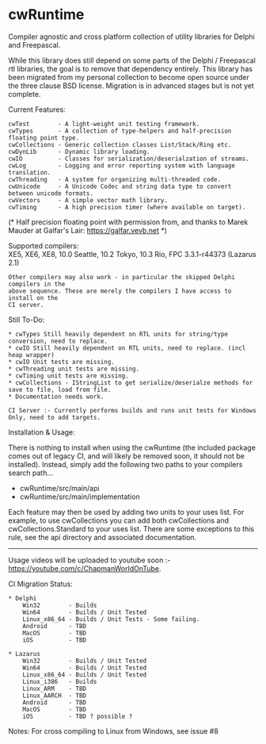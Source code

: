 # cwRuntime
Compiler agnostic and cross platform collection of utility libraries for Delphi and Freepascal.

While this library does still depend on some parts of the Delphi / Freepascal rtl libraries, 
the goal is to remove that dependency entirely. This library has been migrated from my personal 
collection to become open source under the three clause BSD license. Migration is in advanced 
stages but is not yet complete. 

Current Features:
	
	cwTest        - A light-weight unit testing framework.
	cwTypes       - A collection of type-helpers and half-precision floating point type.
	cwCollections - Generic collection classes List/Stack/Ring etc.
	cwDynLib      - Dynamic library loading.
	cwIO          - Classes for serialization/deserialzation of streams.
	cwLog         - Logging and error reporting system with language translation.
	cwThreading   - A system for organizing multi-threaded code.
	cwUnicode     - A Unicode Codec and string data type to convert between unicode formats.
	cwVectors     - A simple vector math library.
	cwTiming      - A high precision timer (where available on target).

(* Half precision floating point with permission from, and thanks to Marek Mauder
   at Galfar's Lair: https://galfar.vevb.net *)
	
Supported compilers:  
    XE5, XE6, XE8, 10.0 Seattle, 10.2 Tokyo, 10.3 Rio, FPC 3.3.1-r44373 (Lazarus 2.1)
	
	Other compilers may also work - in particular the skipped Delphi compilers in the 
	above sequence. These are merely the compilers I have access to install on the 
	CI server.

Still To-Do:

	* cwTypes Still heavily dependent on RTL units for string/type conversion, need to replace.
	* cwIO Still heavily dependent on RTL units, need to replace. (incl heap wrapper)
	* cwIO Unit tests are missing.
	* cwThreading unit tests are missing.
	* cwTiming unit tests are missing.
	* cwCollections - IStringList to get serialize/deserialze methods for save to file, load from file.	
	* Documentation needs work.
	
    CI Server :- Currently performs builds and runs unit tests for Windows Only, need to add targets.

Installation & Usage:

 There is nothing to install when using the cwRuntime (the included package comes out of legacy CI, and will likely be removed soon, it should not be installed). Instead, simply add the following two paths to your compilers search path...
 
 * cwRuntime/src/main/api
 * cwRuntime/src/main/implementation
 
Each feature may then be used by adding two units to your uses list. For example, to use cwCollections you can add both cwCollections and cwCollections.Standard to your uses list. There are some exceptions to this rule, see the api directory and associated documentation.

---  
Usage videos will be uploaded to youtube soon :- https://youtube.com/c/ChapmanWorldOnTube.

CI Migration Status:

	* Delphi
		Win32        - Builds
		Win64        - Builds / Unit Tested
		Linux_x86_64 - Builds / Unit Tests - Some failing.
		Android      - TBD
		MacOS        - TBD
		iOS          - TBD

	* Lazarus
		Win32        - Builds / Unit Tested
		Win64        - Builds / Unit Tested
		Linux_x86_64 - Builds / Unit Tested
		Linux_i386   - Builds
		Linux_ARM    - TBD
		Linux_AARCH  - TBD
		Android      - TBD
		MacOS        - TBD
		iOS          - TBD ? possible ?
		 

Notes: For cross compiling to Linux from Windows, see issue #8

